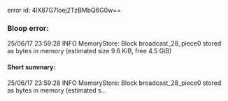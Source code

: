 error id: 4lX87G7loej2TzBMbQ6G0w==
### Bloop error:

25/06/17 23:59:28 INFO MemoryStore: Block broadcast_28_piece0 stored as bytes in memory (estimated size 9.6 KiB, free 4.5 GiB)
#### Short summary: 

25/06/17 23:59:28 INFO MemoryStore: Block broadcast_28_piece0 stored as bytes in memory (estimated s...
